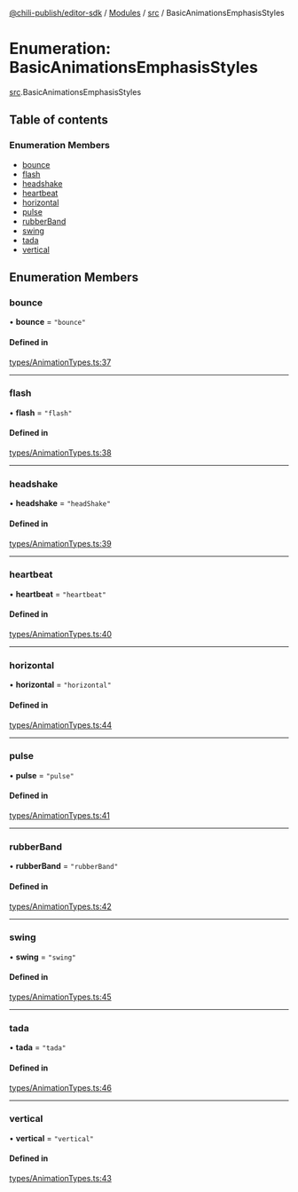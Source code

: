 [@chili-publish/editor-sdk](../README.md) / [Modules](../modules.md) / [src](../modules/src.md) / BasicAnimationsEmphasisStyles

# Enumeration: BasicAnimationsEmphasisStyles

[src](../modules/src.md).BasicAnimationsEmphasisStyles

## Table of contents

### Enumeration Members

- [bounce](src.BasicAnimationsEmphasisStyles.md#bounce)
- [flash](src.BasicAnimationsEmphasisStyles.md#flash)
- [headshake](src.BasicAnimationsEmphasisStyles.md#headshake)
- [heartbeat](src.BasicAnimationsEmphasisStyles.md#heartbeat)
- [horizontal](src.BasicAnimationsEmphasisStyles.md#horizontal)
- [pulse](src.BasicAnimationsEmphasisStyles.md#pulse)
- [rubberBand](src.BasicAnimationsEmphasisStyles.md#rubberband)
- [swing](src.BasicAnimationsEmphasisStyles.md#swing)
- [tada](src.BasicAnimationsEmphasisStyles.md#tada)
- [vertical](src.BasicAnimationsEmphasisStyles.md#vertical)

## Enumeration Members

### bounce

• **bounce** = ``"bounce"``

#### Defined in

[types/AnimationTypes.ts:37](https://github.com/chili-publish/editor-sdk/blob/bc89ed1/types/AnimationTypes.ts#L37)

___

### flash

• **flash** = ``"flash"``

#### Defined in

[types/AnimationTypes.ts:38](https://github.com/chili-publish/editor-sdk/blob/bc89ed1/types/AnimationTypes.ts#L38)

___

### headshake

• **headshake** = ``"headShake"``

#### Defined in

[types/AnimationTypes.ts:39](https://github.com/chili-publish/editor-sdk/blob/bc89ed1/types/AnimationTypes.ts#L39)

___

### heartbeat

• **heartbeat** = ``"heartbeat"``

#### Defined in

[types/AnimationTypes.ts:40](https://github.com/chili-publish/editor-sdk/blob/bc89ed1/types/AnimationTypes.ts#L40)

___

### horizontal

• **horizontal** = ``"horizontal"``

#### Defined in

[types/AnimationTypes.ts:44](https://github.com/chili-publish/editor-sdk/blob/bc89ed1/types/AnimationTypes.ts#L44)

___

### pulse

• **pulse** = ``"pulse"``

#### Defined in

[types/AnimationTypes.ts:41](https://github.com/chili-publish/editor-sdk/blob/bc89ed1/types/AnimationTypes.ts#L41)

___

### rubberBand

• **rubberBand** = ``"rubberBand"``

#### Defined in

[types/AnimationTypes.ts:42](https://github.com/chili-publish/editor-sdk/blob/bc89ed1/types/AnimationTypes.ts#L42)

___

### swing

• **swing** = ``"swing"``

#### Defined in

[types/AnimationTypes.ts:45](https://github.com/chili-publish/editor-sdk/blob/bc89ed1/types/AnimationTypes.ts#L45)

___

### tada

• **tada** = ``"tada"``

#### Defined in

[types/AnimationTypes.ts:46](https://github.com/chili-publish/editor-sdk/blob/bc89ed1/types/AnimationTypes.ts#L46)

___

### vertical

• **vertical** = ``"vertical"``

#### Defined in

[types/AnimationTypes.ts:43](https://github.com/chili-publish/editor-sdk/blob/bc89ed1/types/AnimationTypes.ts#L43)
